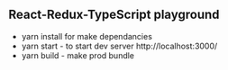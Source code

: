 ## React-Redux-TypeScript playground
+ yarn install for make dependancies
+ yarn start - to start dev server http://localhost:3000/
+ yarn build - make prod bundle